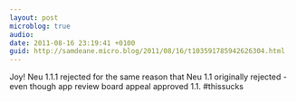 ```yaml
---
layout: post
microblog: true
audio: 
date: 2011-08-16 23:19:41 +0100
guid: http://samdeane.micro.blog/2011/08/16/t103591785942626304.html
---
```

Joy! Neu 1.1.1 rejected for the same reason that Neu 1.1 originally rejected - even though app review board appeal approved 1.1. #thissucks
